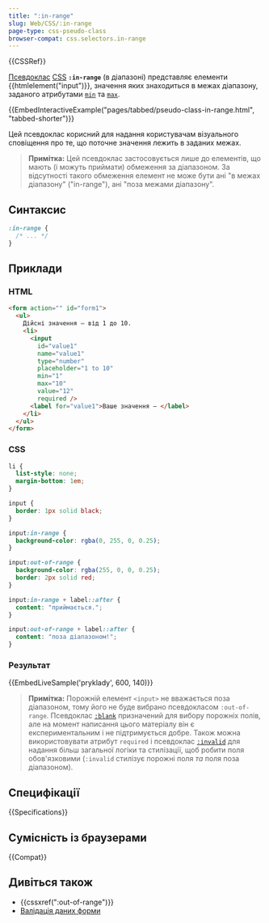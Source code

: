 ```yaml
---
title: ":in-range"
slug: Web/CSS/:in-range
page-type: css-pseudo-class
browser-compat: css.selectors.in-range
---
```


{{CSSRef}}

[Псевдоклас](/uk/docs/Web/CSS/Pseudo-classes) [CSS](/uk/docs/Web/CSS) **`:in-range`** (в діапазоні) представляє елементи {{htmlelement("input")}}, значення яких знаходиться в межах діапазону, заданого атрибутами [`min`](/uk/docs/Web/HTML/Element/input#min-minimum) та [`max`](/uk/docs/Web/HTML/Element/input#max-maksymum).

{{EmbedInteractiveExample("pages/tabbed/pseudo-class-in-range.html", "tabbed-shorter")}}

Цей псевдоклас корисний для надання користувачам візуального сповіщення про те, що поточне значення лежить в заданих межах.

> **Примітка:** Цей псевдоклас застосовується лише до елементів, що мають (і можуть приймати) обмеження за діапазоном. За відсутності такого обмеження елемент не може бути ані "в межах діапазону" ("in-range"), ані "поза межами діапазону".

## Синтаксис

```css
:in-range {
  /* ... */
}
```

## Приклади

### HTML

```html
<form action="" id="form1">
  <ul>
    Дійсні значення – від 1 до 10.
    <li>
      <input
        id="value1"
        name="value1"
        type="number"
        placeholder="1 to 10"
        min="1"
        max="10"
        value="12"
        required />
      <label for="value1">Ваше значення – </label>
    </li>
  </ul>
</form>
```

### CSS

```css
li {
  list-style: none;
  margin-bottom: 1em;
}

input {
  border: 1px solid black;
}

input:in-range {
  background-color: rgba(0, 255, 0, 0.25);
}

input:out-of-range {
  background-color: rgba(255, 0, 0, 0.25);
  border: 2px solid red;
}

input:in-range + label::after {
  content: "приймається.";
}

input:out-of-range + label::after {
  content: "поза діапазоном!";
}
```

### Результат

{{EmbedLiveSample('pryklady', 600, 140)}}

> **Примітка:** Порожній елемент `<input>` не вважається поза діапазоном, тому його не буде вибрано псевдокласом `:out-of-range`. Псевдоклас [`:blank`](/uk/docs/Web/CSS/:blank) призначений для вибору порожніх полів, але на момент написання цього матеріалу він є експериментальним і не підтримується добре. Також можна використовувати атрибут `required` і псевдоклас [`:invalid`](/uk/docs/Web/CSS/:invalid) для надання більш загальної логіки та стилізації, щоб робити поля обов'язковими (`:invalid` стилізує порожні поля _та_ поля поза діапазоном).

## Специфікації

{{Specifications}}

## Сумісність із браузерами

{{Compat}}

## Дивіться також

- {{cssxref(":out-of-range")}}
- [Валідація даних форми](/uk/docs/Learn/Forms/Form_validation)

